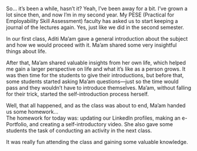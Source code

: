 So… it’s been a while, hasn’t it? Yeah, I’ve been away for a bit. I’ve grown a lot since then, and now I’m in my second year. My PESE (Practical for Employability Skill Assessment) faculty has asked us to start keeping a journal of the lectures again. Yes, just like we did in the second semester.

In our first class, Aditi Ma’am gave a general introduction about the subject and how we would proceed with it. Ma’am shared some very insightful things about life.

After that, Ma’am shared valuable insights from her own life, which helped me gain a larger perspective on life and what it’s like as a person grows. It was then time for the students to give their introductions, but before that, some students started asking Ma’am questions—just so the time would pass and they wouldn’t have to introduce themselves. Ma’am, without falling for their trick, started the self-introduction process herself.

Well, that all happened, and as the class was about to end, Ma’am handed us some homework...  
The homework for today was: updating our LinkedIn profiles, making an e-Portfolio, and creating a self-introductory video. She also gave some students the task of conducting an activity in the next class.

It was really fun attending the class and gaining some valuable knowledge.